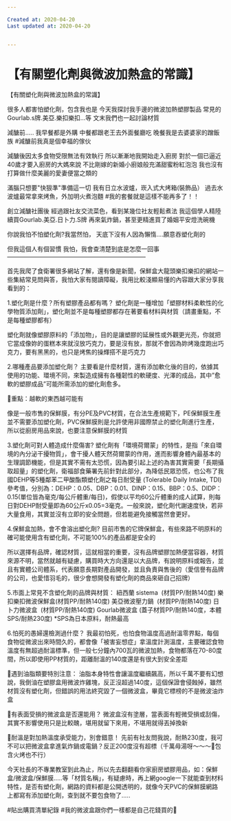 ```yaml
---

Created at: 2020-04-20
Last updated at: 2020-04-20


---
```


# 【有關塑化劑與微波加熱盒的常識】


【有關塑化劑與微波加熱盒的常識】

很多人都害怕塑化劑，包含我也是
今天我探討我手邊的微波加熱塑膠製品
常見的Gourlab.s牌.美亞.樂扣樂扣...等
文末我們也一起討論材質

減醣前.....
我早餐都是外購
中餐都跟老王去外面餐廳吃
晚餐我是去婆婆家的蹭飯族
#減醣前我真是個幸福的傢伙

減醣後因太多食物受限無法有效執行
所以漸漸地我開始走入廚房
對於一個已逼近40歲才要入廚房的大媽來說
不比剛嫁的新婚小廚娘般充滿甜蜜粉紅泡泡
我也沒有打算做什麼美麗的愛妻便當之類的

滿腦只想要"快狠準"準備這一切
我有日立水波爐，崁入式大烤箱(裝飾品）
過去水波爐最常拿來烤魚，外加明火煮泡麵
#我的套餐就是這樣不能再多了！！

創立減醣社團後
經過跟社友交流菜色，看到某幾位社友輕鬆煮法
我這個學人精陸續買Gourlab.美亞.日卜力.S牌
再來氣炸鍋，甚至更精進買了婚姻平安燈洗碗機

你說我怕不怕塑化劑?我當然怕，
天底下沒有人因為懶惰....願意吞塑化劑的

但我這個人有個習慣
我怕，我會查清楚到底是怎麼一回事
———————————————————————

首先我爬了食衛署很多網站了解，還有像是新聞，保鮮盒大龍頭樂扣樂扣的網站一些集結常見問與答，我怕大家有閱讀障礙，我用比較淺顯易懂的內容跟大家分享我看到的：

1.塑化劑是什麼？所有塑膠產品都有嗎？
塑化劑是一種增加「塑膠材料柔軟性的化學物質添加劑」，塑化劑並不是每種塑膠都存在著要看材料與材質（請畫重點，不是每種塑膠都有）

塑化劑就像塑膠原料的「添加物」，目的是讓塑膠的延展性或外觀更光亮，你就把它當成像妳的蛋糕本來就沒放巧克力，要是沒有放，那就不會因為妳烤幾度跑出巧克力，要有黑黑的，也只是烤焦的操輝搭不是巧克力

2.哪種產品要添加塑化劑？
主要看是什麼材質，還有添加軟化後的目的，依據其使用的功能、環境不同，來製造成擁有各種韌性的軟硬度、光澤的成品，其中”愈軟的塑膠成品”可能所需添加的塑化劑愈多。

📍重點：越軟的東西越可能有

像是一般市售的保鮮膜，有分PE及PVC材質，在合法生產規範下，PE保鮮膜生產並不需要添加塑化劑，PVC保鮮膜則是允許使用非國際禁止的塑化劑進行生產，所以從廚房用品來說，也要注意保鮮膜的材質

3.塑化劑可對人體造成什麼傷害?
塑化劑有「環境荷爾蒙」的特性，是指「來自環境的內分泌干擾物質」，會干擾人體天然荷爾蒙的作用，進而影響身體內最基本的生理調節機能，但是其實不需有太恐慌，因為要引起上述的為害其實需要「長期攝取超量」的塑化劑，衛福部食藥署先前針對此部分，為降低民眾恐慌，也公布了我國DEHP等5種鄰苯二甲酸酯類塑化劑之每日耐受量 (Tolerable Daily Intake, TDI)參考值，分別為：DEHP：0.05、DBP：0.01、DINP：0.15、BBP：0.5、DIDP：0.15(單位皆為毫克/每公斤體重/每日)，假使以平均60公斤體重的成人試算，則每日對DEHP耐受量即為60公斤x0.05=3毫克。一般來說，塑化劑代謝速度快，若非大量食用，其實並沒有立即的安全問題，但若能避免接觸當然會更好。

4.保鮮盒加熱，會不會溶出塑化劑?
目前市售的它牌保鮮盒，有些來路不明原料的確可能使用含有塑化劑，不可能100%的產品都是安全的

所以選擇有品牌，確認材質，這就相當的重要，沒有品牌塑膠加熱便當容器，材質來源不明，當然就越有疑慮，購買時大方向還是以大品牌，有說明原料或報告，並且有實體公司體系，代表願意長期對產品開發，並且負責與售後的（愛信譽有品牌的公司，也愛惜羽毛的，很少會想開發有塑化劑的商品來砸自己招牌）

5.市面上常見不含塑化劑的品牌與材質：
紐西蘭 sistema  (材質PP/耐熱140度)
樂扣樂扣微波保鮮盒(材質PP/耐熱140度)
美亞微波壓力鍋  (材質PP/耐熱140度)
日卜力微波盒  (材質PP/耐熱140度)
Gourlab微波盒 (蓋子材質PP/耐熱140度，本體SPS/耐熱230度)
\*SPS為日本原料，耐熱最高

6.怕死的愚婦還檢測過什麼？
我最初怕死，也怕食物溫度高過耐溫零界點，每個食物從微波出來時間久的，都會像「被害妄想症」拿溫度計測溫度，主要確認食物溫度有無超過耐溫標準，但一般七分鐘內700瓦的微波加熱，食物都落在70-80度間，所以即使用PP材質的，距離耐溫的140度還是有很大到安全差距

📍遇到油脂類要特別注意：
油脂本身特性會讓溫度繼續飆高，所以千萬不要有幻想說，我倒油在塑膠盒用微波炸雞塊，反正沒超過140度，這個保證會侵蝕掉，雖然材質沒有塑化劑，但錯誤的用法終究毀了一個微波盒，畢竟它標榜的不是微波油炸盒

📍有表面受損的微波盒是否還能用？
微波盒沒有塗層，當表面有輕微受損或刮傷，其實不影響使用只是比較醜，堪用就留下來用，不堪用就得丟掉換新

📍耐溫是對加熱溫度承受能力，別會錯意！
先前有社友問我說，耐熱230度，我可不可以把微波盒拿進氣炸鍋或電鍋？反正200度沒有超標（千萬毋湯呀～～～🤣包含火烤也不行）

今天社長的不專業教室到此為止，所以先去翻翻看你家廚房塑膠用品，如：保鮮盒/微波盒/保鮮膜.....等「材質名稱」，有疑慮時，再上網google一下就能查到材料特性，是否有塑化劑，網路的資料都是公開透明的，就像今天PVC的保鮮膜網路上都寫有添加塑化劑，查到就不要包食物了.....

#貼出購買清單紀錄
#我的微波盒跟你們一樣都是自己花錢買的🤪

